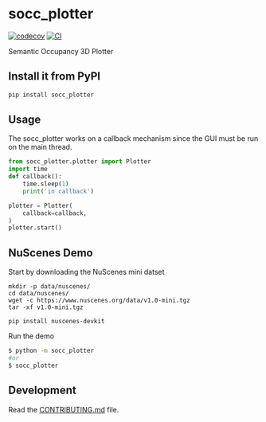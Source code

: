 # socc_plotter

[![codecov](https://codecov.io/gh/AdityaNG/socc_plotter/branch/main/graph/badge.svg?token=socc_plotter_token_here)](https://codecov.io/gh/AdityaNG/socc_plotter)
[![CI](https://github.com/AdityaNG/socc_plotter/actions/workflows/main.yml/badge.svg)](https://github.com/AdityaNG/socc_plotter/actions/workflows/main.yml)

Semantic Occupancy 3D Plotter

## Install it from PyPI

```bash
pip install socc_plotter
```

## Usage

The socc_plotter works on a callback mechanism since the GUI must be run on the main thread.
```py
from socc_plotter.plotter import Plotter
import time
def callback():
    time.sleep(1)
    print('in callback')

plotter = Plotter(
    callback=callback,
)
plotter.start()
```


## NuScenes Demo

Start by downloading the NuScenes mini datset
```
mkdir -p data/nuscenes/
cd data/nuscenes/
wget -c https://www.nuscenes.org/data/v1.0-mini.tgz
tar -xf v1.0-mini.tgz

pip install nuscenes-devkit
```

Run the demo
```bash
$ python -m socc_plotter
#or
$ socc_plotter
```

## Development

Read the [CONTRIBUTING.md](CONTRIBUTING.md) file.
